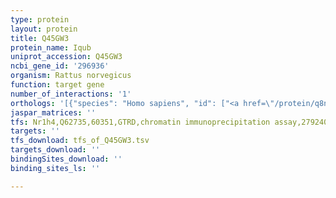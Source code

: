 ```yaml
---
type: protein
layout: protein
title: Q45GW3
protein_name: Iqub
uniprot_accession: Q45GW3
ncbi_gene_id: '296936'
organism: Rattus norvegicus
function: target gene
number_of_interactions: '1'
orthologs: '[{"species": "Homo sapiens", "id": ["<a href=\"/protein/q8na54\">Q8NA54</a>"]}, {"species": "Danio rerio", "id": ["A0A0R4IJP6"]}, {"species": "Mus musculus", "id": ["<a href=\"/protein/q8cdk3\">Q8CDK3</a>"]}, {"species": "Drosophila melanogaster", "id": ["Q9VD15"]}]'
jaspar_matrices: ''
tfs: Nr1h4,Q62735,60351,GTRD,chromatin immunoprecipitation assay,27924024%5Buid%5D,No
targets: ''
tfs_download: tfs_of_Q45GW3.tsv
targets_download: ''
bindingSites_download: ''
binding_sites_ls: ''

---
```

